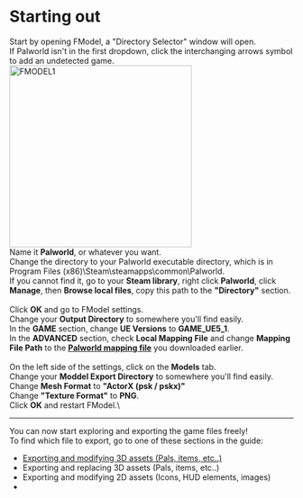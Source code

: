 # Starting out
Start by opening FModel, a "Directory Selector" window will open.\
If Palworld isn't in the first dropdown, click the interchanging arrows symbol to add an undetected game.
<img width="323" alt="FMODEL1" src="https://github.com/KURAMAAA0/PalModding/assets/58988462/5bced3f7-22dd-4ae7-b67c-854199bec4ed">\
Name it **Palworld**, or whatever you want.\
Change the directory to your Palworld executable directory, which is in Program Files (x86)\Steam\steamapps\common\Palworld.\
If you cannot find it, go to your **Steam library**, right click **Palworld**, click **Manage**, then **Browse local files**, copy this path to the **"Directory"** section.\
\
Click **OK** and go to FModel settings.\
Change your **Output Directory** to somewhere you'll find easily.\
In the **GAME** section, change **UE Versions** to **GAME_UE5_1**.\
In the **ADVANCED** section, check **Local Mapping File** and change **Mapping File Path** to the **[Palworld mapping file](https://github.com/KURAMAAA0/PalModding/raw/main/Assset%20Swap%20Guide/Mappings.usmap "Palworld mapping file")** you downloaded earlier.\
\
On the left side of the settings, click on the **Models** tab.\
Change your **Moddel Export Directory** to somewhere you'll find easily.\
Change **Mesh Format** to **"ActorX (psk / pskx)"**\
Change **"Texture Format"** to **PNG**.\
Click **OK** and restart FModel.\

------------


You can now start exploring and exporting the game files freely!\
To find which file to export, go to one of these sections in the guide:
- [Exporting and modifying 3D assets (Pals, items, etc..)](https://github.com/KURAMAAA0/PalModding/blob/main/Assset%20Swap%20Guide/ExportingModifying3DAssets.md "Exporting and modifying 3D assets (Pals, items, etc..)")
- Exporting and replacing 3D assets (Pals, items, etc..)
- Exporting and modifying 2D assets (Icons, HUD elements, images)
-
